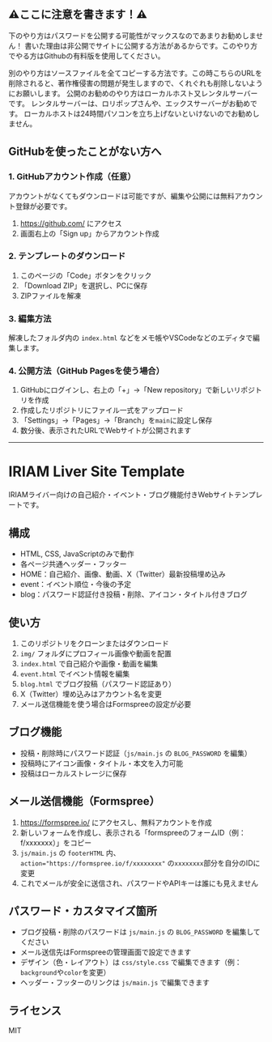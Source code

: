 ## ⚠️ここに注意を書きます！⚠️
下のやり方はパスワードを公開する可能性がマックスなのであまりお勧めしません！
書いた理由は非公開でサイトに公開する方法があるからです。このやり方でやる方はGithubの有料版を使用してください。

別のやり方はソースファイルを全てコピーする方法です。この時こちらのURLを削除されると、著作権侵害の問題が発生しますので、くれぐれも削除しないようにお願いします。
公開のお勧めのやり方はローカルホスト又レンタルサーバーです。
レンタルサーバーは、ロリポップさんや、エックスサーバーがお勧めです。
ローカルホストは24時間パソコンを立ち上げないといけないのでお勧めしません。

## GitHubを使ったことがない方へ

### 1. GitHubアカウント作成（任意）
アカウントがなくてもダウンロードは可能ですが、編集や公開には無料アカウント登録が必要です。
1. https://github.com/ にアクセス
2. 画面右上の「Sign up」からアカウント作成

### 2. テンプレートのダウンロード
1. このページの「Code」ボタンをクリック
2. 「Download ZIP」を選択し、PCに保存
3. ZIPファイルを解凍

### 3. 編集方法
解凍したフォルダ内の `index.html` などをメモ帳やVSCodeなどのエディタで編集します。

### 4. 公開方法（GitHub Pagesを使う場合）
1. GitHubにログインし、右上の「+」→「New repository」で新しいリポジトリを作成
2. 作成したリポジトリにファイル一式をアップロード
3. 「Settings」→「Pages」→「Branch」を`main`に設定し保存
4. 数分後、表示されたURLでWebサイトが公開されます

---

# IRIAM Liver Site Template

IRIAMライバー向けの自己紹介・イベント・ブログ機能付きWebサイトテンプレートです。

## 構成
- HTML, CSS, JavaScriptのみで動作
- 各ページ共通ヘッダー・フッター
- HOME：自己紹介、画像、動画、X（Twitter）最新投稿埋め込み
- event：イベント順位・今後の予定
- blog：パスワード認証付き投稿・削除、アイコン・タイトル付きブログ

## 使い方
1. このリポジトリをクローンまたはダウンロード
2. `img/` フォルダにプロフィール画像や動画を配置
3. `index.html` で自己紹介や画像・動画を編集
4. `event.html` でイベント情報を編集
5. `blog.html` でブログ投稿（パスワード認証あり）
6. X（Twitter）埋め込みはアカウント名を変更
7. メール送信機能を使う場合はFormspreeの設定が必要

## ブログ機能
- 投稿・削除時にパスワード認証（`js/main.js` の `BLOG_PASSWORD` を編集）
- 投稿時にアイコン画像・タイトル・本文を入力可能
- 投稿はローカルストレージに保存


## メール送信機能（Formspree）
1. https://formspree.io/ にアクセスし、無料アカウントを作成
2. 新しいフォームを作成し、表示される「formspreeのフォームID（例：f/xxxxxxx）」をコピー
3. `js/main.js` の `footerHTML` 内、`action="https://formspree.io/f/xxxxxxxx"` の`xxxxxxxx`部分を自分のIDに変更
4. これでメールが安全に送信され、パスワードやAPIキーは誰にも見えません

## パスワード・カスタマイズ箇所
- ブログ投稿・削除のパスワードは `js/main.js` の `BLOG_PASSWORD` を編集してください
- メール送信先はFormspreeの管理画面で設定できます
- デザイン（色・レイアウト）は `css/style.css` で編集できます（例：`background`や`color`を変更）
- ヘッダー・フッターのリンクは `js/main.js` で編集できます

## ライセンス
MIT
